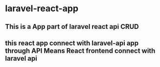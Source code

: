 # laravel-react-app

## This is a App part of laravel react api CRUD
## this react app connect with laravel-api app through API Means React frontend connect with laravel api
